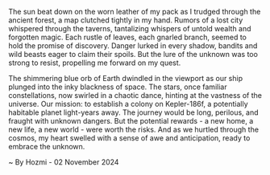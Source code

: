 
The sun beat down on the worn leather of my pack as I trudged through the ancient forest, a map clutched tightly in my hand. Rumors of a lost city whispered through the taverns, tantalizing whispers of untold wealth and forgotten magic. Each rustle of leaves, each gnarled branch, seemed to hold the promise of discovery. Danger lurked in every shadow, bandits and wild beasts eager to claim their spoils. But the lure of the unknown was too strong to resist, propelling me forward on my quest.

The shimmering blue orb of Earth dwindled in the viewport as our ship plunged into the inky blackness of space. The stars, once familiar constellations, now swirled in a chaotic dance, hinting at the vastness of the universe. Our mission: to establish a colony on Kepler-186f, a potentially habitable planet light-years away. The journey would be long, perilous, and fraught with unknown dangers. But the potential rewards - a new home, a new life, a new world - were worth the risks. And as we hurtled through the cosmos, my heart swelled with a sense of awe and anticipation, ready to embrace the unknown. 

~ By Hozmi - 02 November 2024
